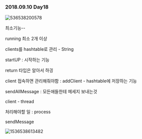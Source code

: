 ### 2018.09.10 Day18

![536538200578](C:\Users\KOSTA\AppData\Local\Temp\1536538200578.png)

최소기능--

running 최소 2개 이상

clients를 hashtable로 관리 - String

startUP : 시작하는 기능 

return 타입은 알아서 하긩

client 접속하면 관리해줘야함 : addClient - hashtable에 저장하는 기능

sendAllMessage : 모든애들한테 메세지 보내는것



client - thread

처리해야할 일 : process 

sendMessage 

![1536538613482](C:\Users\KOSTA\AppData\Local\Temp\1536538613482.png)

